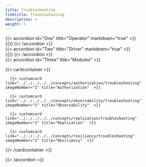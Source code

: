 ```yaml
---
title: Troubleshooting
linktitle: Troubleshooting
description: >
weight: 5
---
```


{{< accordion id="One" title="Operator" markdown="true" >}}  
{{<include file="content/v2/getting-started/installation/troubleshooting/csmoperator/_index.md">}} 
{{< /accordion >}}
<br>
{{< accordion id="Two" title="Driver" markdown="true" >}}  
{{<include file="content/v2/concepts/csidriver/troubleshooting/powermax.md">}} 
{{< /accordion >}} 
<br>
{{< accordion id="Three" title="Modules" >}}  

{{< cardcontainer >}}

      {{< customcard link="../../../../../concepts/authorization/troubleshooting"   imageNumber="1" title="Authorization"  >}}

      {{< customcard  link="../../../../../concepts/observability/troubleshooting"   imageNumber="1" title="Observability"  >}}

      {{< customcard  link="../../../../../concepts/replication/troubleshooting"  imageNumber="1" title="Replication"  >}} 

      {{< customcard  link="../../../../../concepts/resiliency/troubleshooting"   imageNumber="1" title="Resiliency"  >}}

{{< /cardcontainer >}}


{{< /accordion >}}
